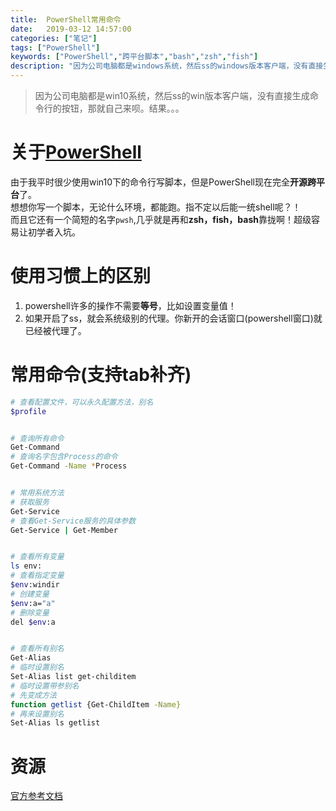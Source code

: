 ```yaml
---
title:  PowerShell常用命令
date:   2019-03-12 14:57:00 
categories: ["笔记"]
tags: ["PowerShell"]
keywords: ["PowerShell","跨平台脚本","bash","zsh","fish"]
description: "因为公司电脑都是windows系统，然后ss的windows版本客户端，没有直接生成命令行的按钮，那就自己来呗。结果。。。"
---
```


> 因为公司电脑都是win10系统，然后ss的win版本客户端，没有直接生成命令行的按钮，那就自己来呗。结果。。。


关于[PowerShell](https://github.com/PowerShell/PowerShell)
===
由于我平时很少使用win10下的命令行写脚本，但是PowerShell现在完全**开源跨平台**了。  
想想你写一个脚本，无论什么环境，都能跑。指不定以后能一统shell呢？！  
而且它还有一个简短的名字`pwsh`,几乎就是再和**zsh，fish，bash**靠拢啊！超级容易让初学者入坑。

使用习惯上的区别
===
1. powershell许多的操作不需要**等号**，比如设置变量值！
2. 如果开启了ss，就会系统级别的代理。你新开的会话窗口(powershell窗口)就已经被代理了。

常用命令(支持tab补齐)
===
```bash
# 查看配置文件，可以永久配置方法，别名
$profile


# 查询所有命令
Get-Command
# 查询名字包含Process的命令 
Get-Command -Name *Process


# 常用系统方法
# 获取服务
Get-Service
# 查看Get-Service服务的具体参数
Get-Service | Get-Member


# 查看所有变量
ls env:
# 查看指定变量
$env:windir
# 创建变量
$env:a="a"
# 删除变量
del $env:a


# 查看所有别名
Get-Alias
# 临时设置别名
Set-Alias list get-childitem
# 临时设置带参别名
# 先变成方法
function getlist {Get-ChildItem -Name}
# 再来设置别名
Set-Alias ls getlist
```



资源
===
[官方参考文档](https://docs.microsoft.com/en-us/powershell)